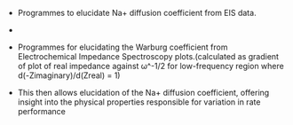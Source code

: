 * Programmes to elucidate Na+ diffusion coefficient from EIS data.
* 

* Programmes for elucidating the Warburg coefficient from 
Electrochemical Impedance Spectroscopy plots.(calculated as gradient 
of plot of real impedance against ω^-1/2 for low-frequency region where 
d(-Zimaginary)/d(Zreal) = 1)
* This then allows elucidation of the Na+ diffusion coefficient, offering
insight into the physical properties responsible for variation in rate
performance

